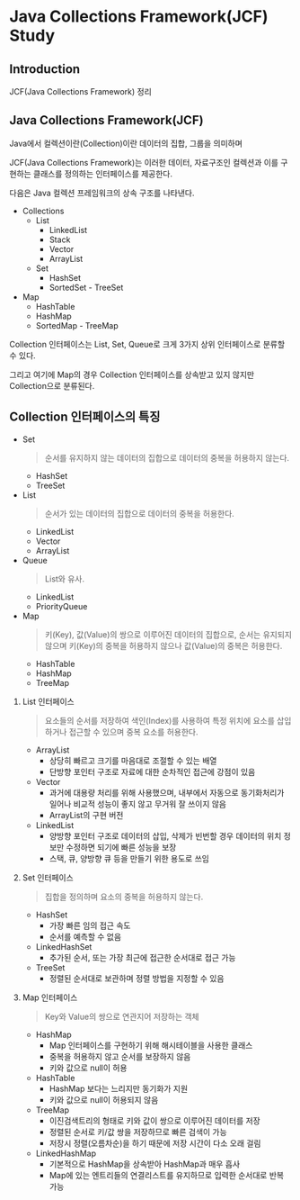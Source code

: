 # Java Collections Framework(JCF) Study

## Introduction

JCF(Java Collections Framework) 정리

## Java Collections Framework(JCF)

Java에서 컬렉션이란(Collection)이란 데이터의 집합, 그룹을 의미하며

JCF(Java Collections Framework)는 이러한 데이터, 자료구조인 컬렉션과 이를 구현하는 클래스를 정의하는 인터페이스를 제공한다.

다음은 Java 컬렉션 프레임워크의 상속 구조를 나타낸다.

 - Collections
    - List
        - LinkedList
        - Stack
        - Vector
        - ArrayList
    - Set
        - HashSet
        - SortedSet - TreeSet
 - Map
    - HashTable
    - HashMap
    - SortedMap - TreeMap
    
Collection 인터페이스는 List, Set, Queue로 크게 3가지 상위 인터페이스로 분류할 수 있다.

그리고 여기에 Map의 경우 Collection 인터페이스를 상속받고 있지 않지만 Collection으로 분류된다.

## Collection 인터페이스의 특징

 - Set
    > 순서를 유지하지 않는 데이터의 집합으로 데이터의 중복을 허용하지 않는다.
    - HashSet
    - TreeSet
 - List
    > 순서가 있는 데이터의 집합으로 데이터의 중복을 허용한다.
    - LinkedList
    - Vector
    - ArrayList
 - Queue
    > List와 유사.
    - LinkedList
    - PriorityQueue
 - Map
    > 키(Key), 값(Value)의 쌍으로 이루어진 데이터의 집합으로, 순서는 유지되지 않으며 키(Key)의 중복을 허용하지 않으나 값(Value)의 중복은 허용한다.
    - HashTable
    - HashMap
    - TreeMap

1. List 인터페이스
    > 요소들의 순서를 저장하여 색인(Index)를 사용하여 특정 위치에 요소를 삽입하거나 접근할 수 있으며 중복 요소를 허용한다.
     - ArrayList
        - 상당히 빠르고  크기를 마음대로 조절할 수 있는 배열
        - 단방향 포인터 구조로 자료에 대한 순차적인 접근에 강점이 있음
     - Vector
        - 과거에 대용량 처리를 위해 사용했으며, 내부에서 자동으로 동기화처리가 일어나 비교적 성능이 좋지 않고 무거워 잘 쓰이지 않음
        - ArrayList의 구현 버전
     - LinkedList
        - 양방향 포인터 구조로 데이터의 삽입, 삭제가 빈번할 경우 데이터의 위치 정보만 수정하면 되기에 빠른 성능을 보장
        - 스택, 큐, 양방향 큐 등을 만들기 위한 용도로 쓰임    
    
2. Set 인터페이스
    > 집합을 정의하며 요소의 중복을 허용하지 않는다.
     - HashSet
        - 가장 빠른 임의 접근 속도
        - 순서를 예측할 수 없음
     - LinkedHashSet
        - 추가된 순서, 또는 가장 최근에 접근한 순서대로 접근 가능
     - TreeSet
        - 정렬된 순서대로 보관하며 정렬 방법을 지정할 수 있음

3. Map 인터페이스
    > Key와 Value의 쌍으로 연관지어 저장하는 객체
     - HashMap
        - Map 인터페이스를 구현하기 위해 해시테이블을 사용한 클래스
        - 중복을 허용하지 않고 순서를 보장하지 않음
        - 키와 값으로 null이 허용
     - HashTable
        - HashMap 보다는 느리지만 동기화가 지원
        - 키와 값으로 null이 허용되지 않음
     - TreeMap
        - 이진검색트리의 형태로 키와 값이 쌍으로 이루어진 데이터를 저장
        - 정렬된 순서로 키/값 쌍을 저장하므로 빠른 검색이 가능
        - 저장시 정렬(오름차순)을 하기 때문에 저장 시간이 다소 오래 걸림
     - LinkedHashMap
        - 기본적으로 HashMap을 상속받아 HashMap과 매우 흡사
        - Map에 있는 엔트리들의 연결리스트를 유지하므로 입력한 순서대로 반복 가능






















